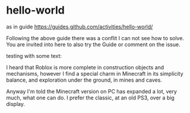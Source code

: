 # hello-world
as in guide https://guides.github.com/activities/hello-world/

Following the above guide there was a conflit I can not see how to solve.
You are invited into here to also try the Guide or comment on the issue.

testing with some text:

I heard that Roblox is more complete in construction objects and mechanisms, 
however I find a special charm in Minecraft in its simplicity balance, 
and exploration under the ground, in mines and caves. 

Anyway I'm told the Minecraft version on PC has expanded a lot, very much, 
what one can do. I prefer the classic, at an old PS3, over a big display.
